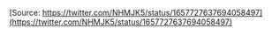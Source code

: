 [Source: https://twitter.com/NHMJK5/status/1657727637694058497](https://twitter.com/NHMJK5/status/1657727637694058497)